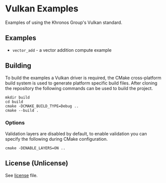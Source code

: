 # Vulkan Examples

Examples of using the Khronos Group's Vulkan standard.

## Examples

*   `vector_add` - a vector addition compute example

## Building

To build the examples a Vulkan driver is required, the CMake cross-platform
build system is used to generate platform specific build files. After cloning
the repository the following commands can be used to build the project.

```
mkdir build
cd build
cmake -DCMAKE_BUILD_TYPE=Debug ..
cmake --build .
```

### Options

Validation layers are disabled by default, to enable validation you can specify
the following during CMake configuration.

```
cmake -DENABLE_LAYERS=ON ..
```

## License (Unlicense)

See [license](LICENSE.md) file.
